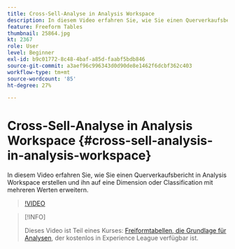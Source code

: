 ```yaml
---
title: Cross-Sell-Analyse in Analysis Workspace
description: In diesem Video erfahren Sie, wie Sie einen Querverkaufsbericht in Analysis Workspace erstellen und ihn auf eine Dimension oder Classification mit mehreren Werten erweitern.
feature: Freeform Tables
thumbnail: 25864.jpg
kt: 2367
role: User
level: Beginner
exl-id: b9c01772-8c48-4baf-a85d-faabf5bdb846
source-git-commit: a3aef96c996343d0d90de8e1462f6dcbf362c403
workflow-type: tm+mt
source-wordcount: '85'
ht-degree: 27%

---
```


# Cross-Sell-Analyse in Analysis Workspace {#cross-sell-analysis-in-analysis-workspace}

In diesem Video erfahren Sie, wie Sie einen Querverkaufsbericht in Analysis Workspace erstellen und ihn auf eine Dimension oder Classification mit mehreren Werten erweitern.

>[!VIDEO](https://video.tv.adobe.com/v/25864/?quality=12)

>[!INFO]
>
> Dieses Video ist Teil eines Kurses: [Freiformtabellen, die Grundlage für Analysen](https://experienceleague.adobe.com/?recommended=Analytics-U-1-2020.3&amp;lang=de), der kostenlos in Experience League verfügbar ist.
